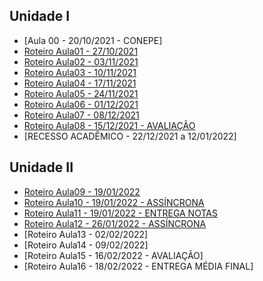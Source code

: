 ## Unidade I
- [Aula 00 - 20/10/2021 - CONEPE]
- [Roteiro Aula01 - 27/10/2021](aula01.md)
- [Roteiro Aula02 - 03/11/2021](aula02.md)
- [Roteiro Aula03 - 10/11/2021](aula03.md)
- [Roteiro Aula04 - 17/11/2021](aula04.md)
- [Roteiro Aula05 - 24/11/2021](aula05.md)
- [Roteiro Aula06 - 01/12/2021](aula06.md)
- [Roteiro Aula07 - 08/12/2021](aula07.md)
- [Roteiro Aula08 - 15/12/2021 - AVALIAÇÃO](aula08.md)
- [RECESSO ACADÊMICO - 22/12/2021 a 12/01/2022]
## Unidade II
- [Roteiro Aula09 - 19/01/2022](aula09.md)
- [Roteiro Aula10 - 19/01/2022 - ASSÍNCRONA](aula10.md)
- [Roteiro Aula11 - 19/01/2022 - ENTREGA NOTAS](aula11.md)
- [Roteiro Aula12 - 26/01/2022 - ASSÍNCRONA](aula12.md)
- [Roteiro Aula13 - 02/02/2022]
- [Roteiro Aula14 - 09/02/2022]
- [Roteiro Aula15 - 16/02/2022 - AVALIAÇÃO]
- [Roteiro Aula16 - 18/02/2022 - ENTREGA MÉDIA FINAL]
